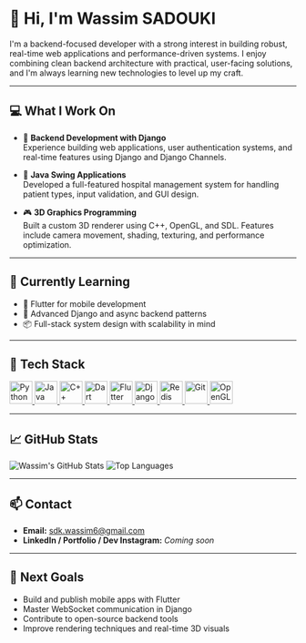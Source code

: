 # 👋 Hi, I'm Wassim SADOUKI

I'm a backend-focused developer with a strong interest in building robust, real-time web applications and performance-driven systems. I enjoy combining clean backend architecture with practical, user-facing solutions, and I'm always learning new technologies to level up my craft.

---

## 💻 What I Work On

- 🔧 **Backend Development with Django**  
  Experience building web applications, user authentication systems, and real-time features using Django and Django Channels.

- 🏥 **Java Swing Applications**  
  Developed a full-featured hospital management system for handling patient types, input validation, and GUI design.

- 🎮 **3D Graphics Programming**  
  Built a custom 3D renderer using C++, OpenGL, and SDL. Features include camera movement, shading, texturing, and performance optimization.

---

## 🚀 Currently Learning

- 📱 Flutter for mobile development  
- 🔁 Advanced Django and async backend patterns  
- 📦 Full-stack system design with scalability in mind

---

## 🧰 Tech Stack

<p align="left">
  <a href="https://www.python.org/" target="_blank" rel="noreferrer">
    <img src="https://cdn.jsdelivr.net/gh/devicons/devicon/icons/python/python-original.svg" alt="Python" width="40"/>
  </a>
  <a href="https://www.java.com/" target="_blank" rel="noreferrer">
    <img src="https://cdn.jsdelivr.net/gh/devicons/devicon/icons/java/java-original.svg" alt="Java" width="40"/>
  </a>
  <a href="https://cplusplus.com/" target="_blank" rel="noreferrer">
    <img src="https://cdn.jsdelivr.net/gh/devicons/devicon/icons/cplusplus/cplusplus-original.svg" alt="C++" width="40"/>
  </a>
  <a href="https://dart.dev/" target="_blank" rel="noreferrer">
    <img src="https://cdn.jsdelivr.net/gh/devicons/devicon/icons/dart/dart-original.svg" alt="Dart" width="40"/>
  </a>
  <a href="https://flutter.dev/" target="_blank" rel="noreferrer">
    <img src="https://cdn.jsdelivr.net/gh/devicons/devicon/icons/flutter/flutter-original.svg" alt="Flutter" width="40"/>
  </a>
  <a href="https://www.djangoproject.com/" target="_blank" rel="noreferrer">
    <img src="https://cdn.jsdelivr.net/gh/devicons/devicon/icons/django/django-plain.svg" alt="Django" width="40"/>
  </a>
  <a href="https://redis.io/" target="_blank" rel="noreferrer">
    <img src="https://cdn.jsdelivr.net/gh/devicons/devicon/icons/redis/redis-original.svg" alt="Redis" width="40"/>
  </a>
  <a href="https://git-scm.com/" target="_blank" rel="noreferrer">
    <img src="https://cdn.jsdelivr.net/gh/devicons/devicon/icons/git/git-original.svg" alt="Git" width="40"/>
  </a>
  <a href="https://www.khronos.org/opengl/" target="_blank" rel="noreferrer">
    <img src="https://cdn.jsdelivr.net/gh/devicons/devicon/icons/opengl/opengl-original.svg" alt="OpenGL" width="40"/>
  </a>
</p>

---

## 📈 GitHub Stats

![Wassim's GitHub Stats](https://github-readme-stats.vercel.app/api?username=wassim68&show_icons=true&theme=dark)
![Top Languages](https://github-readme-stats.vercel.app/api/top-langs/?username=wassim68&layout=compact&theme=dark)

---

## 📫 Contact

- **Email:** sdk.wassim6@gmail.com  
- **LinkedIn / Portfolio / Dev Instagram:** *Coming soon*

---

## 🎯 Next Goals

- Build and publish mobile apps with Flutter  
- Master WebSocket communication in Django  
- Contribute to open-source backend tools  
- Improve rendering techniques and real-time 3D visuals
